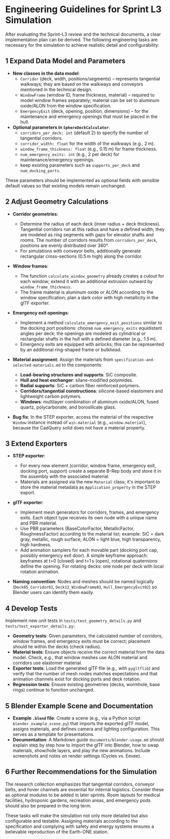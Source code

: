 # Engineering Guidelines for Sprint L3 Simulation

After evaluating the Sprint-L3 review and the technical documents, a clear implementation plan can be derived. The following engineering tasks are necessary for the simulation to achieve realistic detail and configurability:

## 1 Expand Data Model and Parameters

* **New classes in the data model**:
  * `Corridor` (deck, width, positions/segments) – represents tangential walkways; they are based on the walkways and conveyors mentioned in the technical design.
  * `WindowFrame` (window ID, frame thickness, material) – required to model window frames separately; material can be set to aluminum oxide/ALON from the window specification.
  * `EmergencyExit` (deck, opening, position, dimensions) – for the maintenance and emergency openings that must be placed in the hull.
* **Optional parameters in `SphereDeckCalculator`**:
  * `corridors_per_deck: int` (default 2) to specify the number of tangential corridors.
  * `corridor_width: float` for the width of the walkways (e.g., 2 m).
  * `window_frame_thickness: float` (e.g., 0.15 m) for frame thickness.
  * `num_emergency_exits: int` (e.g., 2 per deck) for maintenance/emergency openings.
  * keep existing parameters such as `supports_per_deck` and `num_docking_ports`.

These parameters should be implemented as optional fields with sensible default values so that existing models remain unchanged.

## 2 Adjust Geometry Calculations

* **Corridor geometries**:
  * Determine the radius of each deck (inner radius + deck thickness). Tangential corridors run at this radius and have a defined width; they are modeled as ring segments with gaps for elevator shafts and rooms. The number of corridors results from `corridors_per_deck`, positions are evenly distributed over 360°.
  * For simulations with conveyor belts, additionally generate rectangular cross-sections (0.5 m high) along the corridor.

* **Window frames**:
  * The function `calculate_window_geometry` already creates a cutout for each window; extend it with an additional extrusion outward by `window_frame_thickness`.
  * The frame material is aluminum oxide or ALON according to the window specification; plan a dark color with high metallicity in the glTF exporter.

* **Emergency exit openings**:
  * Implement a method `calculate_emergency_exit_positions` similar to the docking port positions: choose `num_emergency_exits` equidistant angles per deck; the openings are modeled as cylindrical or rectangular shafts in the hull with a defined diameter (e.g., 1.5 m).
  * Emergency exits are equipped with airlocks; this can be represented by an additional ring-shaped frame or bulkhead.

* **Material assignment**: Assign the materials from `specification-and-selected-materials.md` to the components:
  * **Load-bearing structures and supports**: SiC composite.
  * **Hull and heat exchanger**: silane-modified polyimides.
  * **Radial supports**: SiC + carbon fiber reinforced polymers.
  * **Corridors/tangential constructions**: silicone-based elastomers and lightweight carbon polymers.
  * **Windows**: multilayer combination of aluminum oxide/ALON, fused quartz, polycarbonate, and borosilicate glass.

* **Bug fix**: In the STEP exporter, access the material of the respective `Window` instance instead of `win.material` (e.g., `window.material`), because the CadQuery solid does not have a material property.

## 3 Extend Exporters

* **STEP exporter**:
  * For every new element (corridor, window frame, emergency exit, docking port, support) create a separate B-Rep body and store it in the assembly with the associated material.
  * Materials are assigned via the new `Material` class; it's important to store the material metadata as `Application_property` in the STEP export.

* **glTF exporter**:
  * Implement mesh generators for corridors, frames, and emergency exits. Each object type receives its own node with a unique name and PBR material.
  * Use PBR parameters (BaseColorFactor, MetallicFactor, RoughnessFactor) according to the material list; example: SiC = dark gray, metallic, rough surface; ALON = light blue, high transparency, high hardness.
  * Add animation samplers for each movable part (docking port cap, possibly emergency exit door). A simple keyframe approach: keyframes at t=0 (closed) and t=1 s (open), rotational quaternions define the opening. For rotating decks: one node per deck with local rotation animation.

* **Naming convention**: Nodes and meshes should be named logically (`Deck05_Corridor01`, `Deck12_WindowFrame03`, `Hull_EmergencyExit02`) so Blender users can identify them easily.

## 4 Develop Tests

Implement new unit tests in `tests/test_geometry_details.py` and `tests/test_exporter_details.py`:

* **Geometry tests**: Given parameters, the calculated number of corridors, window frames, and emergency exits must be correct; placement should lie within the decks (check radius).
* **Material tests**: Ensure objects receive the correct material from the data model. Check, e.g., that window meshes use ALON material and corridors use elastomer material.
* **Exporter tests**: Load the generated glTF file (e.g., with `pygltflib`) and verify that the number of mesh nodes matches expectations and that animation channels exist for docking ports and deck rotation.
* **Regression tests**: Ensure existing geometries (decks, wormhole, base rings) continue to function unchanged.

## 5 Blender Example Scene and Documentation

* **Example `.blend` file**: Create a scene (e.g., via a Python script `blender_example_scene.py`) that imports the exported glTF model, assigns materials, and defines camera and lighting configuration. This serves as a template for presentations.
* **Documentation**: A Markdown guide `documents/blender-usage.md` should explain step by step how to import the glTF into Blender, how to swap materials, show/hide layers, and play the new animations. Include screenshots and notes on render settings (Cycles vs. Eevee).

## 6 Further Recommendations for the Simulation

The research collection emphasizes that tangential corridors, conveyor belts, and hover channels are essential for internal logistics. Consider these as optional modules to be added in later sprints. Room layouts for medical facilities, hydroponic gardens, recreation areas, and emergency pods should also be prepared in the long term.

These tasks will make the simulation not only more detailed but also configurable and testable. Assigning materials according to the specification and complying with safety and energy systems ensures a believable reproduction of the Earth-ONE station.
